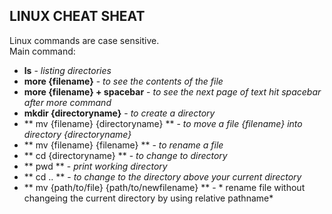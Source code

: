 ## LINUX CHEAT SHEAT

Linux commands are case sensitive. <br>
Main command: <br>
  * **ls** - *listing directories* <br> </li>
  * **more {filename}**  - *to see the contents of the file* <br> </li>
  * **more {filename} + spacebar** - *to see the next page of text hit spacebar after more command* <br> </li>
  * **mkdir {directoryname}** - *to create a directory* <br> </li>
  * ** mv {filename} {directoryname} ** - *to move a file {filename} into directory {directoryname}* <br> </li>
  * ** mv {filename} {filename} ** - *to rename a file* <br> </li>
  * ** cd {directoryname} ** - *to change to directory* <br> </li>
  * ** pwd ** - *print working directory* <br> </li>
  * ** cd .. ** - *to change to the directory above your current directory* <br> </li>
  * ** mv {path/to/file} {path/to/newfilename} ** - * rename file without changeing the current directory by using relative pathname* <br> </li>
</ul>
